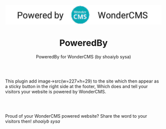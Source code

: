 <p align="center"><img src="preview.jpg?v=3" /></p>
<h1 align="center">PoweredBy</h1>
<p align="center">PoweredBy for WonderCMS (by shoaiyb sysa)</p>

<br><br>




This plugin add image->src(w=227×h=29) to the site which then appear as a sticky button in the right side at the footer, Which does and tell your visitors your website is powered by WonderCMS.

<br><br>


<blockqoute>
Proud of your WonderCMS powered website? Share the word to your visitors then!
  <cite>shoaiyb sysa</cite>
</blockqoute>




